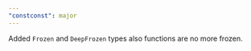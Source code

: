 ```yaml
---
"constconst": major
---
```


Added `Frozen` and `DeepFrozen` types also functions are no more frozen.
